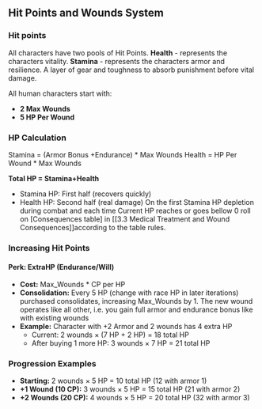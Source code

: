 ## Hit Points and Wounds System

### Hit points
All characters have two pools of Hit Points.
**Health** - represents the characters vitality.
**Stamina**  - represents the characters armor and resilience. A layer of gear and toughness to absorb punishment before vital damage. 

All human characters start with:
- **2 Max Wounds**  
- **5 HP Per Wound**
### HP Calculation
Stamina = (Armor Bonus +Endurance) * Max Wounds
Health = HP Per Wound * Max Wounds

**Total HP = Stamina+Health**
  - Stamina HP: First half (recovers quickly)
  - Health HP: Second half (real damage)
On the first Stamina HP depletion during combat and each time Current HP reaches or goes bellow 0 roll on [Consequences table] in [[3.3 Medical Treatment and Wound Consequences]]according to the table rules.

### Increasing Hit Points

#### Perk: ExtraHP (Endurance/Will)
- **Cost:** Max_Wounds * CP per HP
- **Consolidation:** Every 5 HP (change with race HP in later iterations) purchased consolidates, increasing Max_Wounds by 1.  The new wound operates like all other, i.e.  you gain full armor and endurance bonus like with existing wounds
- **Example:** Character with +2 Armor and 2 wounds has 4 extra HP
  - Current: 2 wounds × (7 HP + 2 HP) = 18 total HP  
  - After buying 1 more HP: 3 wounds × 7 HP = 21 total HP

### Progression Examples
- **Starting:** 2 wounds × 5 HP = 10 total HP (12 with armor 1)
- **+1 Wound (10 CP):** 3 wounds × 5 HP = 15 total HP (21 with armor 2)
- **+2 Wounds (20 CP):** 4 wounds × 5 HP = 20 total HP (32 with armor 3)